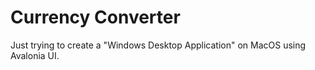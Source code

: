 # Currency Converter

Just trying to create a "Windows Desktop Application" on MacOS using Avalonia UI.
